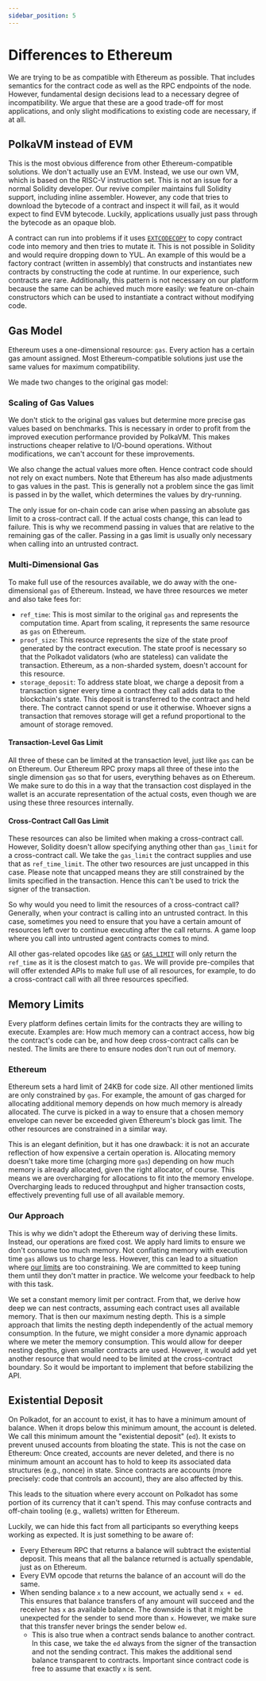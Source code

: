 ```yaml
---
sidebar_position: 5
---
```


# Differences to Ethereum

We are trying to be as compatible with Ethereum as possible. That includes semantics for the contract code as well as the
RPC endpoints of the node. However, fundamental design decisions lead to a necessary degree of incompatibility. We argue
that these are a good trade-off for most applications, and only slight modifications to existing code are necessary,
if at all.

## PolkaVM instead of EVM

This is the most obvious difference from other Ethereum-compatible solutions. We don't actually use an EVM. Instead, we
use our own VM, which is based on the RISC-V instruction set. This is not an issue for a normal Solidity developer. Our
revive compiler maintains full Solidity support, including inline assembler. However, any code that tries to download
the bytecode of a contract and inspect it will fail, as it would expect to find EVM bytecode. Luckily,
applications usually just pass through the bytecode as an opaque blob.

A contract can run into problems if it uses [`EXTCODECOPY`](https://www.evm.codes/?fork=cancun#3c) to copy contract code into
memory and then tries to mutate it. This is not possible in Solidity and would require dropping down to YUL. An example
of this would be a factory contract (written in assembly) that constructs and instantiates new contracts by constructing
the code at runtime. In our experience, such contracts are rare. Additionally, this pattern is not necessary on our platform
because the same can be achieved much more easily: we feature on-chain constructors which can be used to instantiate a contract
without modifying code.

## Gas Model

Ethereum uses a one-dimensional resource: `gas`. Every action has a certain gas amount assigned. Most Ethereum-compatible
solutions just use the same values for maximum compatibility.

We made two changes to the original gas model:

### Scaling of Gas Values

We don't stick to the original gas values but determine more precise gas values based on benchmarks. This is necessary in order
to profit from the improved execution performance provided by PolkaVM. This makes instructions cheaper relative to I/O-bound operations.
Without modifications, we can't account for these improvements.

We also change the actual values more often. Hence contract code should not rely on exact numbers. Note that Ethereum has also made adjustments
to gas values in the past. This is generally not a problem since the gas limit is passed in by the wallet, which determines the values
by dry-running.

The only issue for on-chain code can arise when passing an absolute gas limit to a cross-contract call. If the actual costs
change, this can lead to failure. This is why we recommend passing in values that are relative to the remaining gas of the caller.
Passing in a gas limit is usually only necessary when calling into an untrusted contract.

### Multi-Dimensional Gas

To make full use of the resources available, we do away with the one-dimensional `gas` of Ethereum. Instead,
we have three resources we meter and also take fees for:

- `ref_time`: This is most similar to the original `gas` and represents the computation time. Apart from scaling, it represents
the same resource as `gas` on Ethereum.
- `proof_size`: This resource represents the size of the state proof generated by the contract execution. The state proof is necessary
so that the Polkadot validators (who are stateless) can validate the transaction. Ethereum, as a non-sharded system, doesn't account for
this resource.
- `storage_deposit`: To address state bloat, we charge a deposit from a transaction signer every time a contract they call adds data
to the blockchain's state. This deposit is transferred to the contract and held there. The contract cannot spend or use it otherwise.
Whoever signs a transaction that removes storage will get a refund proportional to the amount of storage removed.

#### Transaction-Level Gas Limit

All three of these can be limited at the transaction level, just like `gas` can be on Ethereum. Our Ethereum RPC proxy maps all three of these
into the single dimension `gas` so that for users, everything behaves as on Ethereum. We make sure to do this in a way that the transaction cost
displayed in the wallet is an accurate representation of the actual costs, even though we are using these three resources internally.

#### Cross-Contract Call Gas Limit

These resources can also be limited when making a cross-contract call. However, Solidity doesn't allow specifying anything other than `gas_limit`
for a cross-contract call. We take the `gas_limit` the contract supplies and use that as `ref_time_limit`. The other two resources are just uncapped
in this case. Please note that uncapped means they are still constrained by the limits specified in the transaction. Hence this can't be used to trick
the signer of the transaction.

So why would you need to limit the resources of a cross-contract call? Generally, when your contract is calling into an untrusted contract.
In this case, sometimes you need to ensure that you have a certain amount of resources left over to continue executing after the call returns.
A game loop where you call into untrusted agent contracts comes to mind.

All other gas-related opcodes like [`GAS`](https://www.evm.codes/?fork=cancun#5a) or [`GAS_LIMIT`](https://www.evm.codes/?fork=cancun#45) will only
return the `ref_time` as it is the closest match to `gas`. We will provide pre-compiles that will offer extended APIs to make full use
of all resources, for example, to do a cross-contract call with all three resources specified.

## Memory Limits

Every platform defines certain limits for the contracts they are willing to execute. Examples are: How much memory can a contract access, how big
the contract's code can be, and how deep cross-contract calls can be nested. The limits are there to ensure nodes don't run out of memory.

### Ethereum

Ethereum sets a hard limit of 24KB for code size. All other mentioned limits are only constrained by `gas`. For example, the amount of gas charged for
allocating additional memory depends on how much memory is already allocated. The curve is picked in a way to ensure that a chosen memory
envelope can never be exceeded given Ethereum's block gas limit. The other resources are constrained in a similar way.

This is an elegant definition, but it has one drawback: it is not an accurate reflection of how expensive a certain operation is. Allocating memory
doesn't take more time (charging more `gas`) depending on how much memory is already allocated, given the right allocator, of course.
This means we are overcharging for allocations to fit into the memory envelope. Overcharging leads to reduced throughput and higher transaction
costs, effectively preventing full use of all available memory.

### Our Approach

This is why we didn't adopt the Ethereum way of deriving these limits. Instead, our operations are fixed cost. We apply hard limits to ensure
we don't consume too much memory. Not conflating memory with execution time `gas` allows us to charge less. However, this can lead to a situation
where [our limits](https://github.com/paritytech/polkadot-sdk/blob/master/substrate/frame/revive/src/limits.rs) are too constraining.
We are committed to keep tuning them until they don't matter in practice. We welcome your feedback to help with this task.

We set a constant memory limit per contract. From that, we derive how deep we can nest contracts, assuming each contract
uses all available memory. That is then our maximum nesting depth. This is a simple approach that limits the nesting
depth independently of the actual memory consumption. In the future, we might consider a more dynamic approach where we meter
the memory consumption. This would allow for deeper nesting depths, given smaller contracts are used. However, it would add yet another resource
that would need to be limited at the cross-contract boundary. So it would be important to implement that before stabilizing the API.

## Existential Deposit

On Polkadot, for an account to exist, it has to have a minimum amount of balance. When it drops below this minimum amount, the account is deleted.
We call this minimum amount the "existential deposit" (`ed`). It exists to prevent unused accounts from bloating the state. This is not the case on Ethereum: Once
created, accounts are never deleted, and there is no minimum amount an account has to hold to keep its associated data structures (e.g., nonce) in state.
Since contracts are accounts (more precisely: code that controls an account), they are also affected by this.

This leads to the situation where every account on Polkadot has some portion of its currency that it can't spend. This may confuse contracts and off-chain
tooling (e.g., wallets) written for Ethereum.

Luckily, we can hide this fact from all participants so everything keeps working as expected. It is just something to be aware of:

* Every Ethereum RPC that returns a balance will subtract the existential deposit. This means that all the balance returned is actually spendable, just as on Ethereum.
* Every EVM opcode that returns the balance of an account will do the same.
* When sending balance `x` to a new account, we actually send `x + ed`. This ensures that balance transfers of any amount will succeed and the receiver has `x` as available
balance. The downside is that it might be unexpected for the sender to send more than `x`. However, we make sure that this transfer never brings the sender below `ed`.
	* This is also true when a contract sends balance to another contract. In this case, we take the `ed` always from the signer of the transaction and not the sending contract.
		This makes the additional send balance transparent to contracts. Important since contract code is free to assume that exactly `x` is sent.

